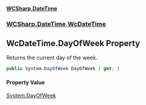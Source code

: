 #### [WCSharp.DateTime](README.md 'README')
### [WCSharp.DateTime](WCSharp.DateTime.md 'WCSharp.DateTime').[WcDateTime](WCSharp.DateTime.WcDateTime.md 'WCSharp.DateTime.WcDateTime')

## WcDateTime.DayOfWeek Property

Returns the current day of the week.

```csharp
public System.DayOfWeek DayOfWeek { get; }
```

#### Property Value
[System.DayOfWeek](https://docs.microsoft.com/en-us/dotnet/api/System.DayOfWeek 'System.DayOfWeek')